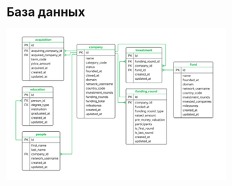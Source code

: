 # **База данных**
![База данных](https://github.com/NikitaSimonenko/Yandex-Practicum/blob/main/basic_sql_project_ERD.png)
